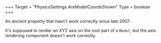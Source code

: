 +++
Target = "PhysicsSettings.AreModelCoordsShown"
Type = boolean
+++

An ancient property that hasn't work correctly since late 2007.It's supposed to render an XYZ axis on the root part of a `Model`, but the axis rendering component doesn't work correctly.